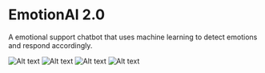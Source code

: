 # EmotionAI 2.0

A emotional support chatbot that uses machine learning to detect emotions and respond accordingly.

![Alt text](https://anupamkris.tech/emo1.png)
![Alt text](https://anupamkris.tech/emo2.png)
![Alt text](https://anupamkris.tech/emo3.png)
![Alt text](https://anupamkris.tech/emo4.png)
